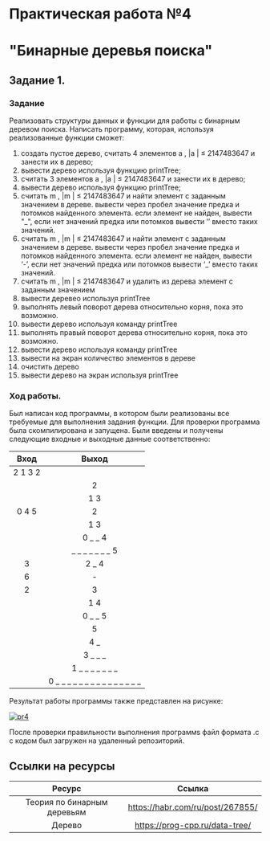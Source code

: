 # Практическая работа №4
# "Бинарные деревья поиска"

## Задание 1.

### Задание
Реализовать структуры данных и функции для работы с бинарным деревом поиска. Написать программу, которая, используя реализованные функции сможет:
1. создать пустое дерево, считать 4 элементов a , |a | ≤
2147483647 и занести их в дерево;
2. вывести дерево используя функцию printTree;
3. считать 3 элементов a , |a | ≤ 2147483647 и занести их в
дерево;
4. вывести дерево используя функцию printTree;
5. считать m , |m | ≤ 2147483647 и найти элемент с заданным
значением в дереве. вывести через пробел значение предка
и потомков найденного элемента. если элемент не найден,
вывести "_", если нет значений предка или потомков вывести
’’ вместо таких значений.
6. считать m , |m | ≤ 2147483647 и найти элемент с заданным
значением в дереве. вывести через пробел значение предка
и потомков найденного элемента. если элемент не найден,
вывести ‘-’, если нет значений предка или потомков вывести
‘_’ вместо таких значений.
7. считать m , |m | ≤ 2147483647 и удалить из дерева элемент с
заданным значением
8. вывести деревео используя printTree
9. выполнять левый поворот дерева относительно корня, пока
это возможно.
10. вывести дерево используя команду printTree
11. выполнять правый поворот дерева относительно корня, пока
это возможно.
12. вывести дерево используя команду printTree
13. вывести на экран количество элементов в дереве
14. очистить дерево
15. вывести дерево на экран используя printTree


### Ход работы.

Был написан код программы, в котором были реализованы все требуемые для выполнения задания функции. Для проверки программа была скомпилирована и запущена. Были введены и получены следующие входные и выходные данные соответственно:

|Вход | Выход |
|:--: |:-----:|
|2 1 3 2|     |
|     | 2     |
|     |  1 3  |
|0 4 5|   2   |
|     |    1 3|
|     |0 _ _ 4|
|     | _ _ _ _ _ _ _ 5|
|    3|     2 _ 4  |
|   6 |    -   |
|   2 |   3    |
|     |   1 4  |
|     |    0 _ _ 5|
|     |    5   |
|     |    4 _ |
|     |   3 _ _ _|
|     |    1 _ _ _ _ _ _ _|
|     |  0 _ _ _ _ _ _ _ _ _ _ _ _ _ _ _|

Результат работы программы также представлен на рисунке: 

<a href="https://imgbb.com/"><img src="https://i.ibb.co/KbzVv5W/pr4.png" alt="pr4" border="0"></a>

После проверки правильности выполнения программs файл формата .с с кодом был загружен на удаленный репозиторий.

## Ссылки на ресурсы
| Ресурс             | Ссылка |
|:------------------:|:------:|
| Теория по бинарным деревьям |https://habr.com/ru/post/267855/ |
| Дерево| https://prog-cpp.ru/data-tree/ |
